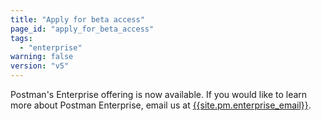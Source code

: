 ```yaml
---
title: "Apply for beta access"
page_id: "apply_for_beta_access"
tags: 
  - "enterprise"
warning: false
version: "v5"
---
```


Postman's Enterprise offering is now available. If you would like to learn more about Postman Enterprise, email us at [{{site.pm.enterprise_email}}](mailto:{{site.pm.enterprise_email}}). 
